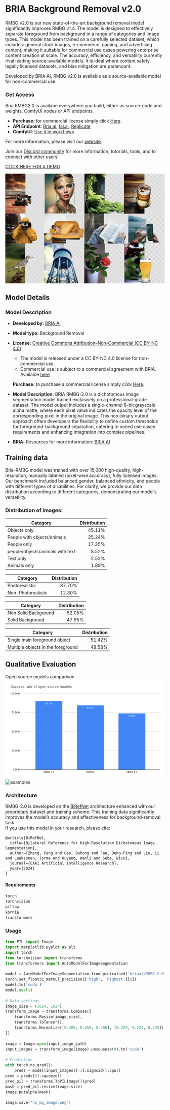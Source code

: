# BRIA Background Removal v2.0

RMBG v2.0 is our new state-of-the-art background removal model significantly improves RMBG v1.4. The model is designed to effectively separate foreground from background in a range of
categories and image types. This model has been trained on a carefully selected dataset, which includes:
general stock images, e-commerce, gaming, and advertising content, making it suitable for commercial use cases powering enterprise content creation at scale. 
The accuracy, efficiency, and versatility currently rival leading source-available models. 
It is ideal where content safety, legally licensed datasets, and bias mitigation are paramount. 

Developed by BRIA AI, RMBG v2.0 is available as a source-available model for non-commercial use.

### Get Access

Bria RMBG2.0 is availabe everywhere you build, either as source-code and weights, ComfyUI nodes or API endpoints.

- **Purchase:** for commercial license simply click [Here](https://go.bria.ai/3D5EGp0).
- **API Endpoint**: [Bria.ai](https://platform.bria.ai/console/api/image-editing), [fal.ai](https://fal.ai/models/fal-ai/bria/background/remove), [Replicate](https://replicate.com/bria/remove-background)
- **ComfyUI**: [Use it in workflows](https://github.com/Bria-AI/ComfyUI-BRIA-API)

For more information, please visit our [website](https://bria.ai/).

Join our [Discord community](https://discord.gg/Nxe9YW9zHS) for more information, tutorials, tools, and to connect with other users!

[CLICK HERE FOR A DEMO](https://huggingface.co/spaces/briaai/BRIA-RMBG-2.0)



![examples](t4.png)

## Model Details
#####
### Model Description

- **Developed by:** [BRIA AI](https://bria.ai/)
- **Model type:** Background Removal 
- **License:** [Creative Commons Attribution–Non-Commercial (CC BY-NC 4.0)](https://creativecommons.org/licenses/by-nc/4.0/deed.en)
  - The model is released under a CC BY-NC 4.0 license for non-commercial use.
  - Commercial use is subject to a commercial agreement with BRIA. Available [here](https://share-eu1.hsforms.com/2sj9FVZTGSFmFRibDLhr_ZAf4e04?utm_campaign=RMBG%202.0&utm_source=Hugging%20face&utm_medium=hyperlink&utm_content=RMBG%20Hugging%20Face%20purchase%20form)

  **Purchase:** to purchase a commercial license simply click [Here](https://go.bria.ai/3D5EGp0).

- **Model Description:** BRIA RMBG-2.0 is a dichotomous image segmentation model trained exclusively on a professional-grade dataset. The model output includes a single-channel 8-bit grayscale alpha matte, where each pixel value indicates the opacity level of the corresponding pixel in the original image. This non-binary output approach offers developers the flexibility to define custom thresholds for foreground-background separation, catering to varied use cases requirements and enhancing integration into complex pipelines.
- **BRIA:** Resources for more information: [BRIA AI](https://bria.ai/)



## Training data
Bria-RMBG model was trained with over 15,000 high-quality, high-resolution, manually labeled (pixel-wise accuracy), fully licensed images.
Our benchmark included balanced gender, balanced ethnicity, and people with different types of disabilities.
For clarity, we provide our data distribution according to different categories, demonstrating our model’s versatility.

### Distribution of images:

| Category | Distribution |
| -----------------------------------| -----------------------------------:|
| Objects only | 45.11% |
| People with objects/animals | 25.24% |
| People only | 17.35% |
| people/objects/animals with text | 8.52% |
| Text only | 2.52% |
| Animals only | 1.89% |

| Category | Distribution |
| -----------------------------------| -----------------------------------------:|
| Photorealistic | 87.70% |
| Non-Photorealistic | 12.30% |


| Category | Distribution |
| -----------------------------------| -----------------------------------:|
| Non Solid Background | 52.05% |
| Solid Background | 47.95% 


| Category | Distribution |
| -----------------------------------| -----------------------------------:|
| Single main foreground object | 51.42% |
| Multiple objects in the foreground | 48.58% |


## Qualitative Evaluation
Open source models comparison
![diagram](diagram1.png)
![examples](collage5.png)

### Architecture
RMBG-2.0 is developed on the [BiRefNet](https://github.com/ZhengPeng7/BiRefNet) architecture enhanced with our proprietary dataset and training scheme. This training data significantly improves the model’s accuracy and effectiveness for background-removal task.<br>
If you use this model in your research, please cite:

```
@article{BiRefNet,
  title={Bilateral Reference for High-Resolution Dichotomous Image Segmentation},
  author={Zheng, Peng and Gao, Dehong and Fan, Deng-Ping and Liu, Li and Laaksonen, Jorma and Ouyang, Wanli and Sebe, Nicu},
  journal={CAAI Artificial Intelligence Research},
  year={2024}
}
```

#### Requirements
```bash
torch
torchvision
pillow
kornia
transformers
```

### Usage

<!-- This section is for the model use without fine-tuning or plugging into a larger ecosystem/app. -->


```python
from PIL import Image
import matplotlib.pyplot as plt
import torch
from torchvision import transforms
from transformers import AutoModelForImageSegmentation

model = AutoModelForImageSegmentation.from_pretrained('briaai/RMBG-2.0', trust_remote_code=True)
torch.set_float32_matmul_precision(['high', 'highest'][0])
model.to('cuda')
model.eval()

# Data settings
image_size = (1024, 1024)
transform_image = transforms.Compose([
    transforms.Resize(image_size),
    transforms.ToTensor(),
    transforms.Normalize([0.485, 0.456, 0.406], [0.229, 0.224, 0.225])
])

image = Image.open(input_image_path)
input_images = transform_image(image).unsqueeze(0).to('cuda')

# Prediction
with torch.no_grad():
    preds = model(input_images)[-1].sigmoid().cpu()
pred = preds[0].squeeze()
pred_pil = transforms.ToPILImage()(pred)
mask = pred_pil.resize(image.size)
image.putalpha(mask)

image.save("no_bg_image.png")
```

